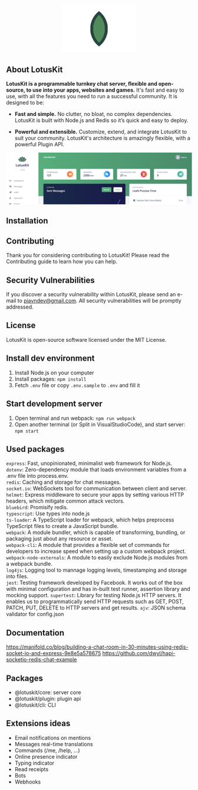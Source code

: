 <p align="center"><img src="lotuskit.svg" width=200></p>

## About LotusKit
**LotusKit is a programmable turnkey chat server, flexible and open-source, to use into your apps, websites and games.** It's fast and easy to use, with all the features you need to run a successful community. It is designed to be:

- **Fast and simple.** No clutter, no bloat, no complex dependencies. LotusKit is built with Node.js and Redis so it’s quick and easy to deploy.

- **Powerful and extensible.** Customize, extend, and integrate LotusKit to suit your community. LotusKit's architecture is amazingly flexible, with a powerful Plugin API.

![screenshot](screenshot.png)

## Installation

## Contributing
Thank you for considering contributing to LotusKit! Please read the Contributing guide to learn how you can help.

## Security Vulnerabilities
If you discover a security vulnerability within LotusKit, please send an e-mail to piavndev@gmail.com. All security vulnerabilities will be promptly addressed.

## License
LotusKit is open-source software licensed under the MIT License.

## Install dev environment
1. Install Node.js on your computer
2. Install packages: `npm install`
3. Fetch `.env` file or copy `.env.sample` to `.env` and fill it

## Start development server
1. Open terminal and run webpack: `npm run webpack`
2. Open another terminal (or Split in VisualStudioCode), and start server: `npm start`

## Used packages
`express`: Fast, unopinionated, minimalist web framework for Node.js.  
`dotenv`: Zero-dependency module that loads environment variables from a .env file into process.env.  
`redis`: Caching and storage for chat messages.  
`socket.io`: WebSockets tool for communication between client and server.  
`helmet`: Express middleware to secure your apps by setting various HTTP headers, which mitigate common attack vectors.  
`bluebird`: Promisify redis.  
`typescript`: Use types into node.js  
`ts-loader`: A TypeScript loader for webpack, which helps preprocess TypeScript files to create a JavaScript bundle.  
`webpack`: A module bundler, which is capable of transforming, bundling, or packaging just about any resource or asset.  
`webpack-cli`: A module that provides a flexible set of commands for developers to increase speed when setting up a custom webpack project.  
`webpack-node-externals`: A module to easily exclude Node.js modules from a webpack bundle.  
`log4js`: Logging tool to mannage logging levels, timestamping and storage into files.  
`jest`: Testing framework developed by Facebook. It works out of the box with minimal configuration and has in-built test runner, assertion library and mocking support.
`supertest`: Library for testing Node.js HTTP servers. It enables us to programmatically send HTTP requests such as GET, POST, PATCH, PUT, DELETE to HTTP servers and get results.
`ajv`: JSON schema validator for config.json

## Documentation
https://manifold.co/blog/building-a-chat-room-in-30-minutes-using-redis-socket-io-and-express-9e8e5a578675
https://github.com/dwyl/hapi-socketio-redis-chat-example

## Packages
- @lotuskit/core: server core
- @lotuskit/plugin: plugin api
- @lotuskit/cli: CLI

## Extensions ideas
- Email notifications on mentions
- Messages real-time translations
- Commands (/me, /help, ...)
- Online presence indicator
- Typing indicator
- Read receipts
- Bots
- Webhooks